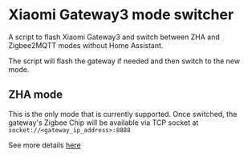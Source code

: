 # Xiaomi Gateway3 mode switcher

A script to flash Xiaomi Gateway3 and switch between ZHA and Zigbee2MQTT modes
without Home Assistant.

The script will flash the gateway if needed and then switch to the new mode.

## ZHA mode

This is the only mode that is currently supported. Once switched, the gateway's
Zigbee Chip will be available via TCP socket at `socket://<gateway_ip_address>:8888`

See more details [here](https://github.com/AlexxIT/XiaomiGateway3#zigbee-home-automation-mode)
